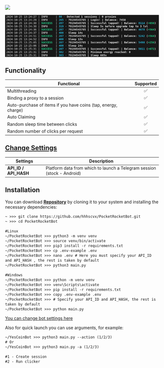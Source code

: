 [<img src="https://img.shields.io/badge/Telegram-%40Me-orange">](https://t.me/hhhscvx)

![img1](.github/images/demo.png)

## Functionality

| Functional                                                     | Supported |
| -------------------------------------------------------------- | :-------: |
| Multithreading                                                 |    ✅     |
| Binding a proxy to a session                                   |    ✅     |
| Auto-purchase of items if you have coins (tap, energy, charge) |    ✅     |
| Auto Claiming                                                  |    ✅     |
| Random sleep time between clicks                               |    ✅     |
| Random number of clicks per request                            |    ✅     |

## [Change Settings](https://github.com/hhhscvx/PocketRocketBot/blob/master/bot/config/config.py)

| Settings              | Description                                                             |
| --------------------- | ----------------------------------------------------------------------- |
| **API_ID / API_HASH** | Platform data from which to launch a Telegram session (stock - Android) |

## Installation

You can download [**Repository**](https://github.com/hhhscvx/PocketRocketBot) by cloning it to your system and installing the necessary dependencies:

```shell
~ >>> git clone https://github.com/hhhscvx/PocketRocketBot.git
~ >>> cd PocketRocketBot

#Linux
~/PocketRocketBot >>> python3 -m venv venv
~/PocketRocketBot >>> source venv/bin/activate
~/PocketRocketBot >>> pip3 install -r requirements.txt
~/PocketRocketBot >>> cp .env-example .env
~/PocketRocketBot >>> nano .env # Here you must specify your API_ID and API_HASH , the rest is taken by default
~/PocketRocketBot >>> python3 main.py

#Windows
~/PocketRocketBot >>> python -m venv venv
~/PocketRocketBot >>> venv\Scripts\activate
~/PocketRocketBot >>> pip install -r requirements.txt
~/PocketRocketBot >>> copy .env-example .env
~/PocketRocketBot >>> # Specify your API_ID and API_HASH, the rest is taken by default
~/PocketRocketBot >>> python main.py
```

[You can change bot settings here](https://github.com/hhhscvx/PocketRocketBot/blob/master/bot/config/config.py)

Also for quick launch you can use arguments, for example:
```shell
~/YesCoinBot >>> python3 main.py --action (1/2/3)
# Or
~/YesCoinBot >>> python3 main.py -a (1/2/3)

#1 - Create session
#2 - Run clicker
```
